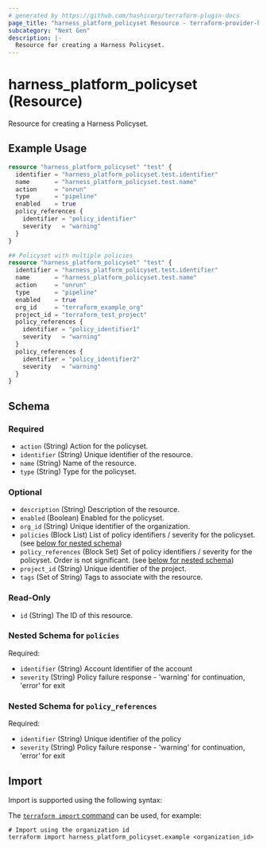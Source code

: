 ```yaml
---
# generated by https://github.com/hashicorp/terraform-plugin-docs
page_title: "harness_platform_policyset Resource - terraform-provider-harness"
subcategory: "Next Gen"
description: |-
  Resource for creating a Harness Policyset.
---
```


# harness_platform_policyset (Resource)

Resource for creating a Harness Policyset.

## Example Usage

```terraform
resource "harness_platform_policyset" "test" {
  identifier = "harness_platform_policyset.test.identifier"
  name       = "harness_platform_policyset.test.name"
  action     = "onrun"
  type       = "pipeline"
  enabled    = true
  policy_references {
    identifier = "policy_identifier"
    severity   = "warning"
  }
}

## Policyset with multiple policies
resource "harness_platform_policyset" "test" {
  identifier = "harness_platform_policyset.test.identifier"
  name       = "harness_platform_policyset.test.name"
  action     = "onrun"
  type       = "pipeline"
  enabled    = true
  org_id     = "terraform_example_org"
  project_id = "terraform_test_project"
  policy_references {
    identifier = "policy_identifier1"
    severity   = "warning"
  }
  policy_references {
    identifier = "policy_identifier2"
    severity   = "warning"
  }
}
```

<!-- schema generated by tfplugindocs -->
## Schema

### Required

- `action` (String) Action for the policyset.
- `identifier` (String) Unique identifier of the resource.
- `name` (String) Name of the resource.
- `type` (String) Type for the policyset.

### Optional

- `description` (String) Description of the resource.
- `enabled` (Boolean) Enabled for the policyset.
- `org_id` (String) Unique identifier of the organization.
- `policies` (Block List) List of policy identifiers / severity for the policyset. (see [below for nested schema](#nestedblock--policies))
- `policy_references` (Block Set) Set of policy identifiers / severity for the policyset. Order is not significant. (see [below for nested schema](#nestedblock--policy_references))
- `project_id` (String) Unique identifier of the project.
- `tags` (Set of String) Tags to associate with the resource.

### Read-Only

- `id` (String) The ID of this resource.

<a id="nestedblock--policies"></a>
### Nested Schema for `policies`

Required:

- `identifier` (String) Account Identifier of the account
- `severity` (String) Policy failure response - 'warning' for continuation, 'error' for exit


<a id="nestedblock--policy_references"></a>
### Nested Schema for `policy_references`

Required:

- `identifier` (String) Unique identifier of the policy
- `severity` (String) Policy failure response - 'warning' for continuation, 'error' for exit

## Import

Import is supported using the following syntax:

The [`terraform import` command](https://developer.hashicorp.com/terraform/cli/commands/import) can be used, for example:

```shell
# Import using the organization id
terraform import harness_platform_policyset.example <organization_id>
```

